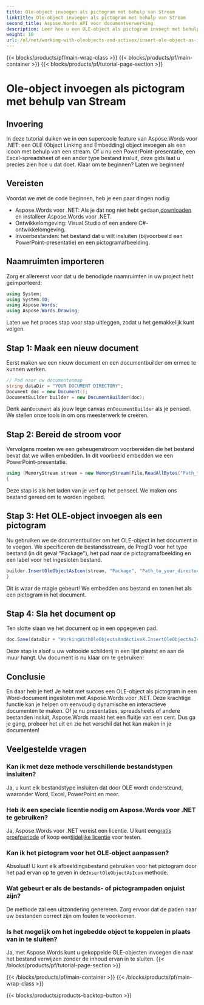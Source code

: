 ```yaml
---
title: Ole-object invoegen als pictogram met behulp van Stream
linktitle: Ole-object invoegen als pictogram met behulp van Stream
second_title: Aspose.Words API voor documentverwerking
description: Leer hoe u een OLE-object als pictogram invoegt met behulp van een stream met Aspose.Words voor .NET in deze gedetailleerde, stapsgewijze zelfstudie.
weight: 10
url: /nl/net/working-with-oleobjects-and-activex/insert-ole-object-as-icon-using-stream/
---
```


{{< blocks/products/pf/main-wrap-class >}}
{{< blocks/products/pf/main-container >}}
{{< blocks/products/pf/tutorial-page-section >}}

# Ole-object invoegen als pictogram met behulp van Stream

## Invoering

In deze tutorial duiken we in een supercoole feature van Aspose.Words voor .NET: een OLE (Object Linking and Embedding) object invoegen als een icoon met behulp van een stream. Of u nu een PowerPoint-presentatie, een Excel-spreadsheet of een ander type bestand insluit, deze gids laat u precies zien hoe u dat doet. Klaar om te beginnen? Laten we beginnen!

## Vereisten

Voordat we met de code beginnen, heb je een paar dingen nodig:

-  Aspose.Words voor .NET: Als je dat nog niet hebt gedaan,[downloaden](https://releases.aspose.com/words/net/) en installeer Aspose.Words voor .NET.
- Ontwikkelomgeving: Visual Studio of een andere C#-ontwikkelomgeving.
- Invoerbestanden: het bestand dat u wilt insluiten (bijvoorbeeld een PowerPoint-presentatie) en een pictogramafbeelding.

## Naamruimten importeren

Zorg er allereerst voor dat u de benodigde naamruimten in uw project hebt geïmporteerd:

```csharp
using System;
using System.IO;
using Aspose.Words;
using Aspose.Words.Drawing;
```

Laten we het proces stap voor stap uitleggen, zodat u het gemakkelijk kunt volgen.

## Stap 1: Maak een nieuw document

Eerst maken we een nieuw document en een documentbuilder om ermee te kunnen werken.

```csharp
// Pad naar uw documentenmap
string dataDir = "YOUR DOCUMENT DIRECTORY";
Document doc = new Document();
DocumentBuilder builder = new DocumentBuilder(doc);
```

 Denk aan`Document` als jouw lege canvas en`DocumentBuilder` als je penseel. We stellen onze tools in om ons meesterwerk te creëren.

## Stap 2: Bereid de stroom voor

Vervolgens moeten we een geheugenstroom voorbereiden die het bestand bevat dat we willen embedden. In dit voorbeeld embedden we een PowerPoint-presentatie.

```csharp
using (MemoryStream stream = new MemoryStream(File.ReadAllBytes("Path_to_your_directory/Presentation.pptx")))
{
```

Deze stap is als het laden van je verf op het penseel. We maken ons bestand gereed om te worden ingebed.

## Stap 3: Het OLE-object invoegen als een pictogram

Nu gebruiken we de documentbuilder om het OLE-object in het document in te voegen. We specificeren de bestandsstream, de ProgID voor het type bestand (in dit geval "Package"), het pad naar de pictogramafbeelding en een label voor het ingesloten bestand.

```csharp
builder.InsertOleObjectAsIcon(stream, "Package", "Path_to_your_directory/Logo icon.ico", "My embedded file");
}
```

Dit is waar de magie gebeurt! We embedden ons bestand en tonen het als een pictogram in het document.

## Stap 4: Sla het document op

Ten slotte slaan we het document op in een opgegeven pad.

```csharp
doc.Save(dataDir + "WorkingWithOleObjectsAndActiveX.InsertOleObjectAsIconUsingStream.docx");
```

Deze stap is alsof u uw voltooide schilderij in een lijst plaatst en aan de muur hangt. Uw document is nu klaar om te gebruiken!

## Conclusie

En daar heb je het! Je hebt met succes een OLE-object als pictogram in een Word-document ingesloten met Aspose.Words voor .NET. Deze krachtige functie kan je helpen om eenvoudig dynamische en interactieve documenten te maken. Of je nu presentaties, spreadsheets of andere bestanden insluit, Aspose.Words maakt het een fluitje van een cent. Dus ga je gang, probeer het uit en zie het verschil dat het kan maken in je documenten!

## Veelgestelde vragen

### Kan ik met deze methode verschillende bestandstypen insluiten?
Ja, u kunt elk bestandstype insluiten dat door OLE wordt ondersteund, waaronder Word, Excel, PowerPoint en meer.

### Heb ik een speciale licentie nodig om Aspose.Words voor .NET te gebruiken?
 Ja, Aspose.Words voor .NET vereist een licentie. U kunt een[gratis proefperiode](https://releases.aspose.com/) of koop een[tijdelijke licentie](https://purchase.aspose.com/temporary-license/) voor testen.

### Kan ik het pictogram voor het OLE-object aanpassen?
 Absoluut! U kunt elk afbeeldingsbestand gebruiken voor het pictogram door het pad ervan op te geven in de`InsertOleObjectAsIcon` methode.

### Wat gebeurt er als de bestands- of pictogrampaden onjuist zijn?
De methode zal een uitzondering genereren. Zorg ervoor dat de paden naar uw bestanden correct zijn om fouten te voorkomen.

### Is het mogelijk om het ingebedde object te koppelen in plaats van in te sluiten?
Ja, met Aspose.Words kunt u gekoppelde OLE-objecten invoegen die naar het bestand verwijzen zonder de inhoud ervan in te sluiten.
{{< /blocks/products/pf/tutorial-page-section >}}

{{< /blocks/products/pf/main-container >}}
{{< /blocks/products/pf/main-wrap-class >}}

{{< blocks/products/products-backtop-button >}}
